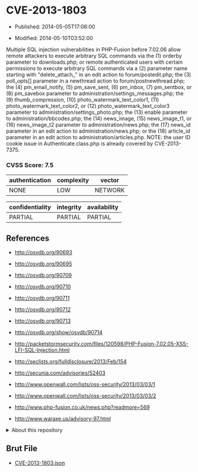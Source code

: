 # CVE-2013-1803

- Published: 2014-05-05T17:06:00

- Modified: 2014-05-10T03:52:00

Multiple SQL injection vulnerabilities in PHP-Fusion before 7.02.06 allow remote attackers to execute arbitrary SQL commands via the (1) orderby parameter to downloads.php; or remote authenticated users with certain permissions to execute arbitrary SQL commands via a (2) parameter name starting with "delete_attach_" in an edit action to forum/postedit.php; the (3) poll_opts[] parameter in a newthread action to forum/postnewthread.php; the (4) pm_email_notify, (5) pm_save_sent, (6) pm_inbox, (7) pm_sentbox, or (8) pm_savebox parameter to administration/settings_messages.php; the (9) thumb_compression, (10) photo_watermark_text_color1, (11) photo_watermark_text_color2, or (12) photo_watermark_text_color3 parameter to administration/settings_photo.php; the (13) enable parameter to administration/bbcodes.php; the (14) news_image, (15) news_image_t1, or (16) news_image_t2 parameter to administration/news.php; the (17) news_id parameter in an edit action to administration/news.php; or the (18) article_id parameter in an edit action to administration/articles.php.  NOTE: the user ID cookie issue in Authenticate.class.php is already covered by CVE-2013-7375.

### CVSS Score: **7.5**

| authentication | complexity | vector |
| --- | --- | --- |
| NONE | LOW | NETWORK |

| confidentiality | integrity | availability |
| --- | --- | --- |
| PARTIAL | PARTIAL | PARTIAL |

## References

* http://osvdb.org/90693

* http://osvdb.org/90695

* http://osvdb.org/90709

* http://osvdb.org/90710

* http://osvdb.org/90711

* http://osvdb.org/90712

* http://osvdb.org/90713

* http://osvdb.org/show/osvdb/90714

* http://packetstormsecurity.com/files/120598/PHP-Fusion-7.02.05-XSS-LFI-SQL-Injection.html

* http://seclists.org/fulldisclosure/2013/Feb/154

* http://secunia.com/advisories/52403

* http://www.openwall.com/lists/oss-security/2013/03/03/1

* http://www.openwall.com/lists/oss-security/2013/03/03/2

* http://www.php-fusion.co.uk/news.php?readmore=569

* http://www.waraxe.us/advisory-97.html

<details>
<summary>About this repository</summary> 

  This repository is part of the project [Live Hack CVE](https://github.com/Live-Hack-CVE). Main website can be found [www.live-hack.org](https://www.live-hack.org) 
  
  Made by [Sn0wAlice](https://github.com/Sn0wAlice) for the people that care about security and need to have a feed of the latest CVEs. Hope you enjoy it, don't forget to star the repo and follow me on [Twitter](https://twitter.com/Sn0wAlice) and [Github](https://github.com/Sn0wAlice). And that is my [personnal website](https://www.alice-snow.me/)

  - [Home Page](https://github.com/Live-Hack-CVE)
  - [Framework](https://github.com/Live-Hack-CVE/cve-framework)
  - [CVE database](https://github.com/Live-Hack-CVE/full_database)
  - [Changelog](https://github.com/Live-Hack-CVE/Changelog)
</details>

## Brut File

* [CVE-2013-1803.json](https://raw.githubusercontent.com/Live-Hack-CVE/full_database/main/cves/2013/CVE-2013-1803.json)

